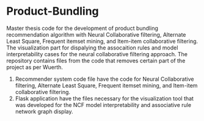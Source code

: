 # Product-Bundling
Master thesis code for the development of product bundling recommendation algorithm with Neural Collaborative filtering, Alternate Least Square, Frequent itemset mining, and Item-item collaborative filtering. The visualization part for dispalying the assocaition rules and model interpretability cases for the neural collaborative filtering approach. The repository contains files from the code that removes certain part of the project as per Wuerth.

1. Recommender system code file have the code for Neural Collaborative filtering, Alternate Least Square, Frequent itemset mining, and Item-item collaborative filtering.
2. Flask application have the files necessary for the visualization tool that was developed for the NCF model interpretability and associative rule network graph display.

